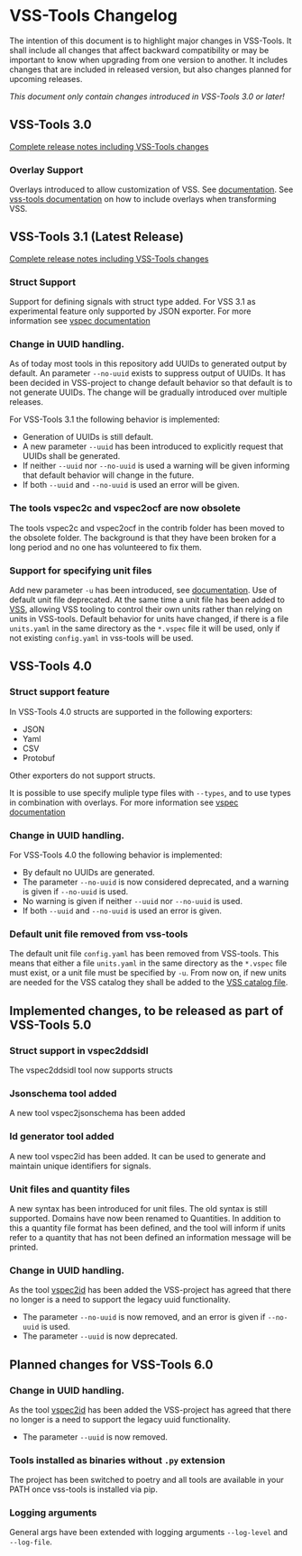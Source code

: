 # VSS-Tools Changelog

The intention of this document is to highlight major changes in VSS-Tools.
It shall include all changes that affect backward compatibility or may be important to know when upgrading from one version to another.
It includes changes that are included in released version, but also changes planned for upcoming releases.

*This document only contain changes introduced in VSS-Tools 3.0 or later!*



## VSS-Tools 3.0

[Complete release notes including VSS-Tools changes](https://github.com/COVESA/vehicle_signal_specification/releases/tag/v3.0)

### Overlay Support

Overlays introduced to allow customization of VSS. See [documentation](https://covesa.github.io/vehicle_signal_specification/rule_set/overlay/).
See [vss-tools documentation](https://github.com/COVESA/vss-tools/blob/master/docs/vspec.md) on how to include overlays when transforming VSS.

## VSS-Tools 3.1 (Latest Release)

[Complete release notes including VSS-Tools changes](https://github.com/COVESA/vehicle_signal_specification/releases/tag/v3.1)

### Struct Support

Support for defining signals with struct type added.
For VSS 3.1 as experimental feature only supported by JSON exporter.
For more information see [vspec documentation](docs/vspec.md)

### Change in UUID handling.

As of today most tools in this repository add UUIDs to generated output by default. An parameter `--no-uuid` exists to suppress output of UUIDs.
It has been decided in VSS-project to change default behavior so that default is to not generate UUIDs.
The change will be gradually introduced over multiple releases.

For VSS-Tools 3.1 the following behavior is implemented:

* Generation of UUIDs is still default.
* A new parameter `--uuid` has been introduced to explicitly request that UUIDs shall be generated.
* If neither `--uuid` nor `--no-uuid` is used a warning will be given informing that default behavior will change in the future.
* If both `--uuid` and `--no-uuid` is used an error will be given.

### The tools vspec2c and vspec2ocf are now obsolete

The tools vspec2c and vspec2ocf in the contrib folder has been moved to the obsolete folder.
The background is that they have been broken for a long period and no one has volunteered to fix them.

### Support for specifying unit files

Add new parameter `-u` has been introduced, see [documentation](https://github.com/COVESA/vss-tools/blob/master/docs/vspec.md#handling-of-units).
Use of default unit file deprecated.
At the same time a unit file has been added to [VSS](https://github.com/COVESA/vehicle_signal_specification/blob/master/spec/units.yaml),
allowing VSS tooling to control their own units rather than relying on units in VSS-tools.
Default behavior for units have changed, if there is a file `units.yaml` in the same directory as the `*.vspec`
file it will be used, only if not existing `config.yaml` in vss-tools will be used.

## VSS-Tools 4.0

### Struct support feature

In VSS-Tools 4.0 structs are supported in the following exporters:

* JSON
* Yaml
* CSV
* Protobuf

Other exporters do not support structs.

It is possible to use specify muliple type files with `--types`, and to use types in combination with overlays.
For more information see [vspec documentation](docs/vspec.md)

### Change in UUID handling.

For VSS-Tools 4.0 the following behavior is implemented:

* By default no UUIDs are generated.
* The parameter `--no-uuid` is now considered deprecated, and a warning is given if `--no-uuid` is used.
* No warning is given if neither `--uuid` nor `--no-uuid` is used.
* If both `--uuid` and `--no-uuid` is used an error is given.

### Default unit file removed from vss-tools

The default unit file `config.yaml`
has been removed from VSS-tools. This means that either a file `units.yaml` in the same directory as the `*.vspec`
file must exist, or a unit file must be specified by `-u`.
From now on, if new units are needed for the VSS catalog they shall be added to the
[VSS catalog file](https://github.com/COVESA/vehicle_signal_specification/blob/master/spec/units.yaml).


## Implemented changes, to be released as part of VSS-Tools 5.0

### Struct support in vspec2ddsidl

The vspec2ddsidl tool now supports structs

### Jsonschema tool added

A new tool vspec2jsonschema has been added

### Id generator tool added

A new tool vspec2id has been added. It can be used to generate and maintain unique identifiers for signals.

### Unit files and quantity files

A new syntax has been introduced for unit files. The old syntax is still supported.
Domains have now been renamed to Quantities.
In addition to this a quantity file format has been defined, and the tool will inform
if units refer to a quantity that has not been defined an information message will be printed.

### Change in UUID handling.

As the tool [vspec2id](docs/id.md) has been added the VSS-project has agreed that there no longer is a need to support
the legacy uuid functionality.

* The parameter `--no-uuid` is now removed, and an error is given if `--no-uuid` is used.
* The parameter `--uuid` is now deprecated.

## Planned changes for VSS-Tools 6.0

### Change in UUID handling.

As the tool [vspec2id](docs/id.md) has been added the VSS-project has agreed that there no longer is a need to support
the legacy uuid functionality.

* The parameter `--uuid` is now removed.

### Tools installed as binaries without `.py` extension

The project has been switched to poetry and all tools are available in your PATH once vss-tools is installed via pip.

### Logging arguments

General args have been extended with logging arguments `--log-level` and `--log-file`.
